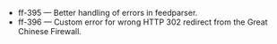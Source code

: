 
- ff-395 — Better handling of errors in feedparser.
- ff-396 — Custom error for wrong HTTP 302 redirect from the Great Chinese Firewall.
